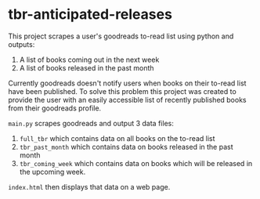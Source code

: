 # tbr-anticipated-releases

This project scrapes a user's goodreads to-read list using python and outputs:

1. A list of books coming out in the next week
2. A list of books released in the past month

Currently goodreads doesn't notify users when books on their to-read list have been published. To solve this problem this project was created to provide the user with an easily accessible list of recently published books from their goodreads profile.

`main.py` scrapes goodreads and output 3 data files:
1. `full_tbr` which contains data on all books on the to-read list
2. `tbr_past_month` which contains data on books released in the past month
3. `tbr_coming_week` which contains data on books which will be released in the upcoming week.

`index.html` then displays that data on a web page.
